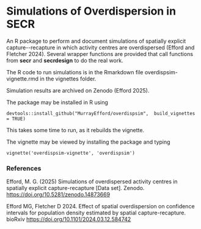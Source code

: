 # Simulations of Overdispersion in SECR

An R package to perform and document simulations of spatially explicit 
capture--recapture in which activity centres are overdispersed 
(Efford and Fletcher 2024). Several wrapper functions are provided that call 
functions from **secr** and **secrdesign** to do the real work.

The R code to run simulations is in the Rmarkdown file overdispsim-vignette.rmd 
in the vignettes folder. 

Simulation results are archived on Zenodo (Efford 2025).

The package may be installed in R using
```
devtools::install_github("MurrayEfford/overdispsim",  build_vignettes = TRUE)
```

This takes some time to run, as it rebuilds the vignette.

The vignette may be viewed by installing the package and typing 

```
vignette('overdispsim-vignette', 'overdispsim')
```

### References

Efford, M. G. (2025) Simulations of overdispersed activity centres in spatially explicit capture-recapture [Data set]. Zenodo. https://doi.org/10.5281/zenodo.14873669

Efford MG, Fletcher D 2024. Effect of spatial overdispersion on confidence intervals for population density estimated by spatial capture-recapture. bioRxiv https://doi.org/10.1101/2024.03.12.584742 

